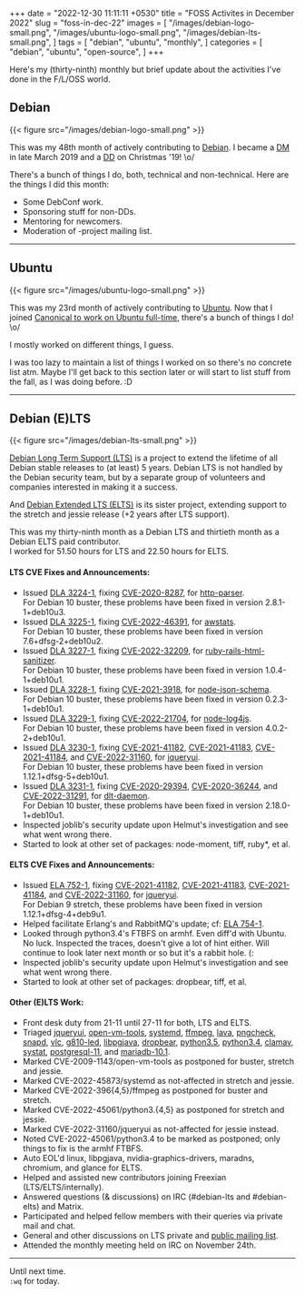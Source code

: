 +++
date = "2022-12-30 11:11:11 +0530"
title = "FOSS Activites in December 2022"
slug = "foss-in-dec-22"
images = [
    "/images/debian-logo-small.png",
    "/images/ubuntu-logo-small.png",
    "/images/debian-lts-small.png",
]
tags = [
    "debian",
    "ubuntu",
    "monthly",
]
categories = [
    "debian",
    "ubuntu",
    "open-source",
]
+++

Here's my (thirty-ninth) monthly but brief update about the activities I've done in the F/L/OSS world.

## Debian
{{< figure src="/images/debian-logo-small.png" >}}

This was my 48th month of actively contributing to [Debian](https://www.debian.org/).
I became a [DM](https://wiki.debian.org/DebianMaintainer) in late March 2019 and a [DD](https://wiki.debian.org/DebianDeveloper) on Christmas '19! \o/

There's a bunch of things I do, both, technical and non-technical. Here are the things I did this month:

- Some DebConf work.
- Sponsoring stuff for non-DDs.
- Mentoring for newcomers.
- Moderation of -project mailing list.

---

## Ubuntu
{{< figure src="/images/ubuntu-logo-small.png" >}}

This was my 23rd month of actively contributing to [Ubuntu](https://ubuntu.com/about).
Now that I joined [Canonical to work on Ubuntu full-time](https://utkarsh2102.com/posts/hello-canonical/), there's a bunch of things I do! \o/

I mostly worked on different things, I guess.

I was too lazy to maintain a list of things I worked on so there's
no concrete list atm. Maybe I'll get back to this section later or
will start to list stuff from the fall, as I was doing before. :D

---

## Debian (E)LTS
{{< figure src="/images/debian-lts-small.png" >}}

[Debian Long Term Support (LTS)](https://www.freexian.com/en/services/debian-lts.html) is a project to extend the lifetime of all Debian stable releases to (at least) 5 years. Debian LTS is not handled by the Debian security team, but by a separate group of volunteers and companies interested in making it a success.  

And [Debian Extended LTS (ELTS)](https://deb.freexian.com/extended-lts) is its sister project, extending support to the stretch and jessie release (+2 years after LTS support).

This was my thirty-ninth month as a Debian LTS and thirtieth month as a Debian ELTS paid contributor.  
I worked for 51.50 hours for LTS and 22.50 hours for ELTS.

#### LTS CVE Fixes and Announcements:

- Issued [DLA 3224-1](https://lists.debian.org/debian-lts-announce/2022/12/msg00009.html), fixing [CVE-2020-8287](https://security-tracker.debian.org/tracker/CVE-2020-8287), for [http-parser](https://tracker.debian.org/pkg/http-parser).  
  For Debian 10 buster, these problems have been fixed in version 2.8.1-1+deb10u3.
- Issued [DLA 3225-1](https://lists.debian.org/debian-lts-announce/2022/12/msg00010.html), fixing [CVE-2022-46391](https://security-tracker.debian.org/tracker/CVE-2022-46391), for [awstats](https://tracker.debian.org/pkg/awstats).  
  For Debian 10 buster, these problems have been fixed in version 7.6+dfsg-2+deb10u2.
- Issued [DLA 3227-1](https://lists.debian.org/debian-lts-announce/2022/12/msg00012.html), fixing [CVE-2022-32209](https://security-tracker.debian.org/tracker/CVE-2022-32209), for [ruby-rails-html-sanitizer](https://tracker.debian.org/pkg/ruby-rails-html-sanitizer).  
  For Debian 10 buster, these problems have been fixed in version 1.0.4-1+deb10u1.
- Issued [DLA 3228-1](https://lists.debian.org/debian-lts-announce/2022/12/msg00013.html), fixing [CVE-2021-3918](https://security-tracker.debian.org/tracker/CVE-2021-3918), for [node-json-schema](https://tracker.debian.org/pkg/node-json-schema).  
  For Debian 10 buster, these problems have been fixed in version 0.2.3-1+deb10u1.
- Issued [DLA 3229-1](https://lists.debian.org/debian-lts-announce/2022/12/msg00014.html), fixing [CVE-2022-21704](https://security-tracker.debian.org/tracker/CVE-2022-21704), for [node-log4js](https://tracker.debian.org/pkg/node-log4js).  
  For Debian 10 buster, these problems have been fixed in version 4.0.2-2+deb10u1.
- Issued [DLA 3230-1](https://lists.debian.org/debian-lts-announce/2022/12/msg00015.html), fixing [CVE-2021-41182](https://security-tracker.debian.org/tracker/CVE-2021-41182), [CVE-2021-41183](https://security-tracker.debian.org/tracker/CVE-2021-41183), [CVE-2021-41184](https://security-tracker.debian.org/tracker/CVE-2021-41184), and [CVE-2022-31160](https://security-tracker.debian.org/tracker/CVE-2022-31160), for [jqueryui](https://tracker.debian.org/pkg/jqueryui).  
  For Debian 10 buster, these problems have been fixed in version 1.12.1+dfsg-5+deb10u1.
- Issued [DLA 3231-1](https://lists.debian.org/debian-lts-announce/2022/12/msg00016.html), fixing [CVE-2020-29394](https://security-tracker.debian.org/tracker/CVE-2020-29394), [CVE-2020-36244](https://security-tracker.debian.org/tracker/CVE-2020-36244), and [CVE-2022-31291](https://security-tracker.debian.org/tracker/CVE-2022-31291), for [dlt-daemon](https://tracker.debian.org/pkg/dlt-daemon).  
  For Debian 10 buster, these problems have been fixed in version 2.18.0-1+deb10u1.
- Inspected joblib's security update upon Helmut's investigation and see what went wrong there.
- Started to look at other set of packages: node-moment, tiff, ruby*, et al.

#### ELTS CVE Fixes and Announcements:

- Issued [ELA 752-1](https://www.freexian.com/lts/extended/updates/ela-752-1-jqueryui/), fixing [CVE-2021-41182](https://security-tracker.debian.org/tracker/CVE-2021-41182), [CVE-2021-41183](https://security-tracker.debian.org/tracker/CVE-2021-41183), [CVE-2021-41184](https://security-tracker.debian.org/tracker/CVE-2021-41184), and [CVE-2022-31160](https://security-tracker.debian.org/tracker/CVE-2022-31160), for [jqueryui](https://tracker.debian.org/pkg/jqueryui).  
  For Debian 9 stretch, these problems have been fixed in version 1.12.1+dfsg-4+deb9u1.
- Helped facilitate Erlang's and RabbitMQ's update; cf: [ELA 754-1](https://www.freexian.com/lts/extended/updates/ela-754-1-erlang/).
- Looked through python3.4's FTBFS on armhf. Even diff'd with Ubuntu. No luck. Inspected the traces, doesn't give a lot of hint either. Will continue to look later next month or so but it's a rabbit hole. (:
- Inspected joblib's security update upon Helmut's investigation and see what went wrong there.
- Started to look at other set of packages: dropbear, tiff, et al.

#### Other (E)LTS Work:

- Front desk duty from 21-11 until 27-11 for both, LTS and ELTS.
- Triaged [jqueryui](https://tracker.debian.org/pkg/jqueryui),
[open-vm-tools](https://tracker.debian.org/pkg/open-vm-tools),
[systemd](https://tracker.debian.org/pkg/systemd),
[ffmpeg](https://tracker.debian.org/pkg/ffmpeg),
[lava](https://tracker.debian.org/pkg/lava),
[pngcheck](https://tracker.debian.org/pkg/pngcheck),
[snapd](https://tracker.debian.org/pkg/snapd),
[vlc](https://tracker.debian.org/pkg/vlc),
[g810-led](https://tracker.debian.org/pkg/g810-led),
[libpgjava](https://tracker.debian.org/pkg/libpgjava),
[dropbear](https://tracker.debian.org/pkg/dropbear),
[python3.5](https://tracker.debian.org/pkg/python3.5),
[python3.4](https://tracker.debian.org/pkg/python3.4),
[clamav](https://tracker.debian.org/pkg/clamav),
[systat](https://tracker.debian.org/pkg/systat),
[postgresql-11](https://tracker.debian.org/pkg/postgresql-11), and
[mariadb-10.1](https://tracker.debian.org/pkg/mariadb-10.1).
- Marked CVE-2009-1143/open-vm-tools as postponed for buster, stretch and jessie.
- Marked CVE-2022-45873/systemd as not-affected in stretch and jessie.
- Marked CVE-2022-396{4,5}/ffmpeg as postponed for buster and stretch.
- Marked CVE-2022-45061/python3.{4,5} as postponed for stretch and jessie.
- Marked CVE-2022-31160/jqueryui as not-affected for jessie instead.
- Noted CVE-2022-45061/python3.4 to be marked as postponed; only things to fix is the armhf FTBFS.
- Auto EOL'd linux, libpgjava, nvidia-graphics-drivers, maradns, chromium, and glance for ELTS.
- Helped and assisted new contributors joining Freexian (LTS/ELTS/internally).
- Answered questions (& discussions) on IRC (#debian-lts and #debian-elts) and Matrix.
- Participated and helped fellow members with their queries via private mail and chat.
- General and other discussions on LTS private and [public mailing list](https://lists.debian.org/debian-lts/2022/11/threads.html).
- Attended the monthly meeting held on IRC on November 24th.

---

Until next time.  
`:wq` for today.
